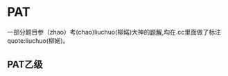 PAT
====

一部分题目参（zhao）考(chao)liuchuo(柳婼)大神的[题解](https://www.liuchuo.net/pat%E4%B9%99%E7%BA%A7%E9%A2%98%E5%BA%93%E7%9B%AE%E5%BD%95),均在.cc里面做了标注quote:liuchuo(柳婼)。
## PAT乙级
